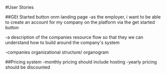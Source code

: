 #User Stories


##GEt Started button onm landing page
-as the employer, i want to be able to create an account for my company on the platform via the get started button

-a description of the companies resource flow  so that they we can understand how to build around the company's system

-companies organizational structure/ organogram


##Pricing system 
-monthly pricing should include hosting 
-yearly pricing should be discounted